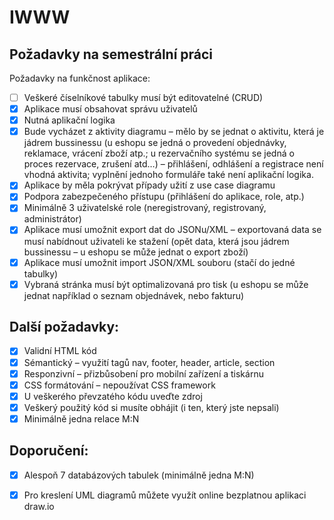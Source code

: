 # IWWW
## Požadavky na semestrální práci
Požadavky na funkčnost aplikace:
- [ ] Veškeré číselníkové tabulky musí být editovatelné (CRUD)
- [x] Aplikace musí obsahovat správu uživatelů
- [x] Nutná aplikační logika
- [x] Bude vycházet z aktivity diagramu – mělo by se jednat o aktivitu, která je jádrem bussinessu (u eshopu se jedná o provedení objednávky, reklamace, vrácení zboží atp.; u rezervačního systému se jedná o proces rezervace, zrušení atd…) – přihlášení, odhlášení a registrace není vhodná aktivita; vyplnění jednoho formuláře také není aplikační logika.
- [x] Aplikace by měla pokrývat případy užití z use case diagramu
- [x] Podpora zabezpečeného přístupu (přihlášení do aplikace, role, atp.)
- [x] Minimálně 3 uživatelské role (neregistrovaný, registrovaný, administrátor)
- [x] Aplikace musí umožnit export dat do JSONu/XML – exportovaná data se musí nabídnout uživateli ke stažení (opět data, která jsou jádrem bussinessu – u eshopu se může jednat o export zboží)
- [x] Aplikace musí umožnit import JSON/XML souboru (stačí do jedné tabulky)
- [x] Vybraná stránka musí být optimalizovaná pro tisk (u eshopu se může jednat například o seznam objednávek, nebo fakturu)

## Další požadavky:
- [x] Validní HTML kód
- [x] Sémantický – využití tagů nav, footer, header, article, section
- [x] Responzivní – přizbůsobení pro mobilní zařízení a tiskárnu
- [x] CSS formátování – nepoužívat CSS framework
- [x] U veškerého převzatého kódu uveďte zdroj
- [x] Veškerý použitý kód si musíte obhájit (i ten, který jste nepsali)
- [x] Minimálně jedna relace M:N

## Doporučení:
- [x] Alespoň 7 databázových tabulek (minimálně jedna M:N)
- [x] Pro kreslení UML diagramů můžete využít online bezplatnou aplikaci draw.io

